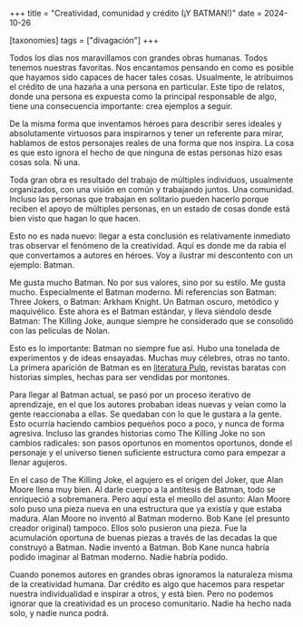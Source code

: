 +++
title = "Creatividad, comunidad y crédito (¡Y BATMAN!)"
date = 2024-10-26

[taxonomies]
tags = ["divagación"]
+++

Todos los días nos maravillamos con grandes obras humanas. Todos tenemos nuestras favoritas. Nos encantamos pensando en como es posible que hayamos sido capaces de hacer tales cosas. Usualmente, le atribuimos el crédito de una hazaña a una persona en particular. Este tipo de relatos, donde una persona es expuesta como la principal responsable de algo, tiene una consecuencia importante: crea ejemplos a seguir.

De la misma forma que inventamos héroes para describir seres ideales y absolutamente virtuosos para inspirarnos y tener un referente para mirar, hablamos de estos personajes reales de una forma que nos inspira. La cosa es que esto ignora el hecho de que ninguna de estas personas hizo esas cosas sola. Ni una.

Toda gran obra es resultado del trabajo de múltiples individuos, usualmente organizados, con una visión en común y trabajando juntos. Una comunidad. Incluso las personas que trabajan en solitario pueden hacerlo porque reciben el apoyo de múltiples personas, en un estado de cosas donde está bien visto que hagan lo que hacen.

Esto no es nada nuevo: llegar a esta conclusión es relativamente inmediato tras observar el fenómeno de la creatividad. Aquí es donde me da rabia el que convertamos a autores en héroes. Voy a ilustrar mi descontento con un ejemplo: Batman.

Me gusta mucho Batman. No por sus valores, sino por su estilo. Me gusta mucho. Especialmente el Batman moderno. Mi referencias son Batman: Three Jokers, o Batman: Arkham Knight. Un Batman oscuro, metódico y maquivélico. Este ahora es el Batman estándar, y lleva siéndolo desde Batman: The Killing Joke, aunque siempre he considerado que se consolidó con las películas de Nolan.

Esto es lo importante: Batman no siempre fue así. Hubo una tonelada de experimentos y de ideas ensayadas. Muchas muy célebres, otras no tanto. La primera aparición de Batman es en [literatura Pulp](https://es.wikipedia.org/wiki/Pulp_(literatura)), revistas baratas con historias simples, hechas para ser vendidas por montones.

Para llegar al Batman actual, se pasó por un proceso iterativo de aprendizaje, en el que los autores probaban ideas nuevas y veían como la gente reaccionaba a ellas. Se quedaban con lo que le gustara a la gente. Esto ocurría haciendo cambios pequeños poco a poco, y nunca de forma agresiva. Incluso las grandes historias como The Killing Joke no son cambios radicales: son pasos oportunos en momentos oportunos, donde el personaje y el universo tienen suficiente estructura como para empezar a llenar agujeros.

En el caso de The Killing Joke, el agujero es el origen del Joker, que Alan Moore llena muy bien. Al darle cuerpo a la antítesis de Batman, todo se enriqueció a sobremanera. Pero aquí esta el meollo del asunto: Alan Moore solo puso una pieza nueva en una estructura que ya existía y que estaba madura. Alan Moore no inventó al Batman moderno. Bob Kane (el presunto creador original) tampoco. Ellos solo pusieron una pieza. Fue la acumulación oportuna de buenas piezas a través de las decadas la que construyó a Batman. Nadie inventó a Batman. Bob Kane nunca habría podido imaginar al Batman moderno. Nadie habría podido.

Cuando ponemos autores en grandes obras ignoramos la naturaleza misma de la creatividad humana. Dar crédito es algo que hacemos para respetar nuestra individualidad e inspirar a otros, y está bien. Pero no podemos ignorar que la creatividad es un proceso comunitario. Nadie ha hecho nada solo, y nadie nunca podrá.

